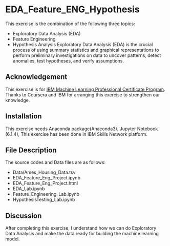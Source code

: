 # EDA_Feature_ENG_Hypothesis

This exercise is the combination of the following three topics:
-  Exploratory Data Analysis (EDA)
-  Feature Engineering
-  Hypothesis Analysis
Exploratory Data Analysis (EDA) is the crucial process of using summary statistics and graphical representations to perform preliminary investigations on data to uncover patterns, detect anomalies, test hypotheses, and verify assumptions.

## Acknowledgement
This exercise is for [IBM Machine Learning Professional Certificate Program](https://www.coursera.org/professional-certificates/ibm-machine-learning?).
Thanks to Coursera and IBM for arranging this exercise to strengthen our knowledge. 
## Installation
This exercise needs Anaconda package(Anaconda3), Jupyter Notebook (6.1.4), This exercise has been done in IBM Skills Network platform.

## File Description
The source codes and Data files are as follows:
- Data/Ames_Housing_Data.tsv
- EDA_Feature_Eng_Project.ipynb
- EDA_Feature_Eng_Project.html
- EDA_Lab.ipynb
- Feature_Engineering_Lab.ipynb
- HypothesisTesting_Lab.ipynb


## Discussion
After completing this exercise, I understand how we can do Exploratory Data Analysis and make the data ready for building the machine learning model.
